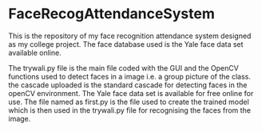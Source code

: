 # FaceRecogAttendanceSystem
This is the repository of my face recognition attendance system designed as my college project. The face database used is the Yale face data set available online.

The trywali.py file is the main file coded with the GUI and the OpenCV functions used to detect faces in a image i.e. a group picture of the class.
the cascade uploaded is the standard cascade for detecting faces in the openCV environment.
The Yale face data set is available for free online for use.
The file named as first.py is the file used to create the trained model which is then used in the trywali.py file for recognising the faces from the image.

